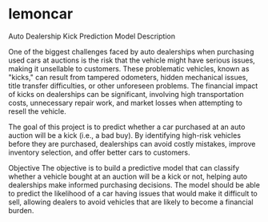 # lemoncar

Auto Dealership Kick Prediction Model
Description

One of the biggest challenges faced by auto dealerships when purchasing used cars at auctions is the risk that the vehicle might have serious issues, making it unsellable to customers. These problematic vehicles, known as "kicks," can result from tampered odometers, hidden mechanical issues, title transfer difficulties, or other unforeseen problems. The financial impact of kicks on dealerships can be significant, involving high transportation costs, unnecessary repair work, and market losses when attempting to resell the vehicle.

The goal of this project is to predict whether a car purchased at an auto auction will be a kick (i.e., a bad buy). By identifying high-risk vehicles before they are purchased, dealerships can avoid costly mistakes, improve inventory selection, and offer better cars to customers.

Objective
The objective is to build a predictive model that can classify whether a vehicle bought at an auction will be a kick or not, helping auto dealerships make informed purchasing decisions. The model should be able to predict the likelihood of a car having issues that would make it difficult to sell, allowing dealers to avoid vehicles that are likely to become a financial burden.
